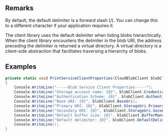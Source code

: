 ## Remarks  
 By default, the default delimiter is a forward slash (/). You can change this to a different character if your application requires it.  
  
 The client library uses the default delimiter when listing blobs hierarchically. When the client library encounters the delimiter in the blob URI, the address preceding the delimiter is returned a virtual directory. A virtual directory is a client-side abstraction that facilitates traversing a hierarchy of blobs.  
  
## Examples  
  
```c#  
private static void PrintServiceClientProperties(CloudBlobClient blobClient)  
{  
    Console.WriteLine("-----Blob Service Client Properties-----");  
    Console.WriteLine("Storage account name: {0}", blobClient.Credentials.AccountName);  
    Console.WriteLine("Authentication Scheme: {0}", blobClient.AuthenticationScheme);  
    Console.WriteLine("Base URI: {0}", blobClient.BaseUri);  
    Console.WriteLine("Primary URI: {0}", blobClient.StorageUri.PrimaryUri);  
    Console.WriteLine("Secondary URI: {0}", blobClient.StorageUri.SecondaryUri);  
    Console.WriteLine("Default buffer size: {0}", blobClient.BufferManager.GetDefaultBufferSize());  
    Console.WriteLine("Default delimiter: {0}", blobClient.DefaultDelimiter);  
    Console.WriteLine();  
}  
```